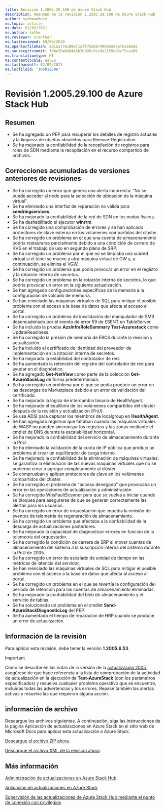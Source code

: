 ```yaml
---
title: Revisión 1.2005.29.100 de Azure Stack Hub
description: Resumen de la revisión 1.2005.29.100 de Azure Stack Hub
author: sethmanheim
ms.topic: article
ms.date: 02/03/2021
ms.author: sethm
ms.reviewer: sranthar
ms.lastreviewed: 09/09/2020
ms.openlocfilehash: 201a1776c88871aff7586b7490992eaa75aa9ade
ms.sourcegitcommit: f9be5640dd445b3d926c9ce3e2165e96c72ece89
ms.translationtype: HT
ms.contentlocale: es-ES
ms.lasthandoff: 02/09/2021
ms.locfileid: "100012506"
---
```

# <a name="azure-stack-hub-hotfix-1200529100"></a>Revisión 1.2005.29.100 de Azure Stack Hub

## <a name="summary"></a>Resumen

- Se ha agregado un PEP para recuperar los detalles de registro actuales y la limpieza de objetos obsoletos para Remove-Registration.
- Se ha mejorado la confiabilidad de la recopilación de registros para roles de SDN mediante la recopilación en el recurso compartido de archivos.

## <a name="fixes-rolled-up-from-previous-hotfix-releases"></a>Correcciones acumuladas de versiones anteriores de revisiones

- Se ha corregido un error que genera una alerta incorrecta: "No se puede acceder al nodo para la selección de ubicación de la máquina virtual".
- Se ha eliminado una interfaz de reparación no válida para **seedringservices**.
- Se ha mejorado la confiabilidad de la red de SDN en los nodos físicos.
- Se ha deshabilitado el ejecutor **winrrm**.
- Se ha corregido una comprobación de errores y se han aplicado protectores de clave externa en los volúmenes compartidos del clúster.
- Se ha corregido un problema en el que una cuenta de almacenamiento podría restaurarse parcialmente debido a una condición de carrera de KVS en el trabajo de uso en segundo plano de SRP.
- Se ha corregido un problema por el que no se limpiaba una subred virtual si el túnel se mueve a otra máquina virtual de GW y, a continuación, se elimina el VGW.
- Se ha corregido un problema que podía provocar un error en el registro y la rotación interna de secretos.
- Se ha corregido un problema en la rotación interna de secretos, lo que podría provocar un error en la siguiente actualización.
- Se han agregado configuraciones específicas de la memoria a la configuración de volcado de memoria.
- Se han reiniciado las máquinas virtuales de SQL para mitigar el posible problema con el acceso a la base de datos que afecta al acceso al portal.
- Se ha corregido un problema de invalidación del manipulador de SMB desencadenado por el evento de error 59 de ESENT en TableServer.
- Se ha incluido la prueba **AzsInfraRoleSummary Test-Azurestack** como UpdateReadiness.
- Se ha corregido la presión de memoria de ERCS durante la revisión y actualización.
- Se ha incluido el certificado de identidad del proveedor de implementación en la rotación interna de secretos.
- Se ha mejorado la estabilidad del controlador de red.
- Se ha aumentado la retención del registro del controlador de red para ayudar en el diagnóstico.
- Se ha agregado **Get-NetView** como parte de la colección **Get-AzureStackLog** de forma predeterminada.
- Se ha corregido un problema por el que se podía producir un error en las descargas de Marketplace debido a un error de validación del certificado.
- Se ha mejorado la lógica de intercambio binario de HealthAgent.
- Se ha mejorado el equilibrio de los volúmenes compartidos del clúster después de la revisión y actualización (PnU).
- Se usa ADSI para capturar los miembros de localgroup en **HealthAgent**.
- Se han agregado registros que faltaban cuando las máquinas virtuales de WASP no pueden sincronizar los registros y las zonas mediante el cmdlet de DNS durante la escalabilidad horizontal.
- Se ha mejorado la confiabilidad del servicio de almacenamiento durante la PnU.
- Se ha eliminado la validación de la cuota de IP pública que produjo un problema al crear un equilibrador de carga interno.
- Se ha mejorado la confiabilidad de la eliminación de máquinas virtuales: se garantiza la eliminación de las nuevas máquinas virtuales que no se pudieron crear o agregar completamente al clúster.
- Se comprueban y aplican protectores de clave en los volúmenes compartidos del clúster.
- Se ha corregido el problema de "acceso denegado" que provocaba un error en las operaciones de actualización y administración.
- Se ha corregido WhsFaultScanner para que se vuelva a iniciar cuando se bloquea para asegurarse de que se generan correctamente las alertas para los usuarios.
- Se ha corregido un error de orquestación que impedía la emisión de eventos de telemetría de regeneración de almacenamiento.
- Se ha corregido un problema que afectaba a la confiabilidad de la descarga de actualizaciones posteriores.
- Se ha mejorado la capacidad de diagnosticar errores en función de la telemetría del orquestador.
- Se ha corregido la condición de carrera de SRP al mover cuentas de almacenamiento del sistema a la suscripción interna del sistema durante la PnU de 2005.
- Se ha corregido un error de escalado de unidad de tiempo en las métricas de latencia del servidor.
- Se han reiniciado las máquinas virtuales de SQL para mitigar el posible problema con el acceso a la base de datos que afecta al acceso al portal.
- Se ha corregido un problema en el que se revertía la configuración del período de retención para las cuentas de almacenamiento eliminadas.
- Se ha mejorado la confiabilidad del blob de almacenamiento y el servicio de tablas.
- Se ha solucionado un problema en el cmdlet **Send-AzureStackDiagnosticLog** del PEP.
- Se ha aumentado el tiempo de reparación de HRP cuando se produce un error de actualización.

## <a name="hotfix-information"></a>Información de la revisión

Para aplicar esta revisión, debe tener la versión **1.2005.6.53**.

> [!IMPORTANT]
> Como se describe en las notas de la versión de la [actualización 2005](release-notes.md?view=azs-2005&preserve-view=true), asegúrese de que hace referencia a la lista de comprobación de la actividad de actualización en la ejecución de **Test-AzureStack** (con los parámetros especificados) y resuelva cualquier problema operativo que se encuentre, incluidas todas las advertencias y los errores. Repase también las alertas activas y resuelva las que requieran alguna acción.

## <a name="file-information"></a>información de archivo

Descargue los archivos siguientes. A continuación, siga las instrucciones de la página Aplicación de actualizaciones en Azure Stack en el sitio web de Microsoft Docs para aplicar esta actualización a Azure Stack.

[Descargue el archivo ZIP ahora](https://azurestackhub.azureedge.net/PR/download/MAS_HotFix_1.2005.29.100/HotFix/AzS_Update_1.2005.29.100.zip).

[Descargue el archivo XML de la revisión ahora](https://azurestackhub.azureedge.net/PR/download/MAS_HotFix_1.2005.29.100/InlinePatch/metadata.xml).

## <a name="more-information"></a>Más información

[Administración de actualizaciones en Azure Stack Hub](azure-stack-updates.md)

[Aplicación de actualizaciones en Azure Stack](azure-stack-apply-updates.md)

[Supervisión de las actualizaciones de Azure Stack Hub mediante el punto de conexión con privilegios](azure-stack-monitor-update.md)